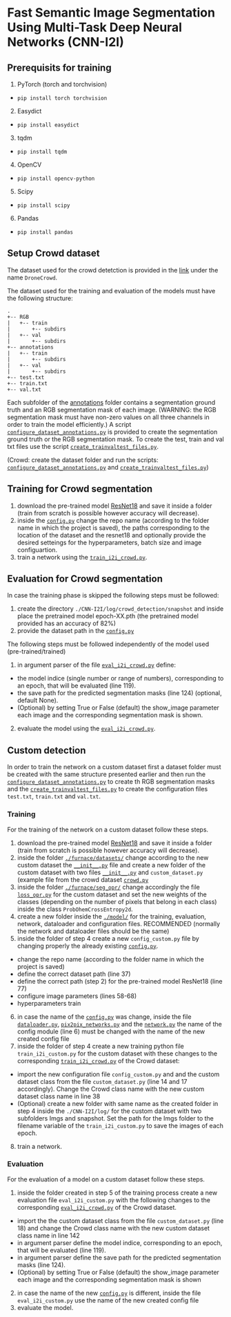 # Fast Semantic Image Segmentation Using Multi-Task Deep Neural Networks (CNN-I2I)

## Prerequisits for training
1. PyTorch (torch and torchvision)
* `pip install torch torchvision`
2. Easydict
* `pip install easydict`
3. tqdm
* `pip install tqdm`
4. OpenCV
* `pip install opencv-python`
5. Scipy
* `pip install scipy`
6. Pandas
* `pip install pandas`

## Setup Crowd dataset
The dataset used for the crowd detetction is provided in the [link](https://aiia.csd.auth.gr/open-multidrone-datasets/) under the name `DroneCrowd`.

The dataset used for the training and evaluation of the models must have the following structure:
```
.
+-- RGB
|   +-- train
|       +-- subdirs
|   +-- val
|       +-- subdirs
+-- annotations
|   +-- train
|       +-- subdirs
|   +-- val
|       +-- subdirs
+-- test.txt
+-- train.txt
+-- val.txt
```
Each subfolder of the [annotations]() folder contains a segmentation ground truth and an RGB segmentation mask of each image. (WARNING: the RGB segmentation mask must have non-zero values on all three channels in order to train the model efficiently.) A script [`configure_dataset_annotations.py`]() is provided to create the segmentation ground truth or the RGB segmentation mask.
To create the test, train and val txt files use the script [`create_trainvaltest_files.py`]().

(Crowd: create the dataset folder and run the scripts: [`configure_dataset_annotations.py`]() and [`create_trainvaltest_files.py`]())

## Training for Crowd segmentation
1. download the pre-trained model [ResNet18]() and save it inside a folder (train from scratch is possible however accuracy will decrease).
2. inside the [`config.py`](https://github.com/AIIALaboratory/fast_image_segmentation/blob/main/CNN-I2I/model/crowd_detection/config.py) change the repo name (according to the folder name in which the project is saved), the paths corresponding to the location of the dataset and the resnet18 and optionally provide the desired setteings for the hyperparameters, batch size and image configuartion.
3. train a network using the [`train_i2i_crowd.py`](https://github.com/AIIALaboratory/fast_image_segmentation/blob/main/CNN-I2I/model/crowd_detection/train_i2i_crowd.py).

## Evaluation for Crowd segmentation
In case the training phase is skipped the following steps must be followed:
1. create the directory `./CNN-I2I/log/crowd_detection/snapshot` and inside place the pretrained model epoch-XX.pth (the pretrained model provided has an accuracy of 82%)
2. provide the dataset path in the [`config.py`](https://github.com/AIIALaboratory/fast_image_segmentation/blob/main/CNN-I2I/model/crowd_detection/config.py)

The following steps must be followed independently of the model used (pre-trained/trained)
1. in argument parser of the file [`eval_i2i_crowd.py`](https://github.com/AIIALaboratory/fast_image_segmentation/blob/main/CNN-I2I/model/crowd_detection/eval_i2i_crowd.py) define:
* the model indice (single number or range of numbers), corresponding to an epoch, that will be evaluated (line 119).
* the save path for the predicted segmentation masks (line 124) (optional, default None).
* (Optional) by setting True or False (default) the show_image parameter each image and the corresponding segmentation mask is shown.
2. evaluate the model using the [`eval_i2i_crowd.py`](https://github.com/AIIALaboratory/fast_image_segmentation/blob/main/CNN-I2I/model/crowd_detection/eval_i2i_crowd.py).

## Custom detection
In order to train the network on a custom dataset first a dataset folder must be created with the same structure presented earlier and then run the [`configure_dataset_annotations.py`]() to create th RGB segmentation masks and the [`create_trainvaltest_files.py`]() to create the configuration files `test.txt`, `train.txt` and `val.txt`.

### Training
For the training of the network on a custom dataset follow these steps.

1. download the pre-trained model [ResNet18]() and save it inside a folder (train from scratch is possible however accuracy will decrease).
2. inside the folder [`./furnace/datasets/`](https://github.com/AIIALaboratory/fast_image_segmentation/tree/main/CNN-I2I/furnace/datasets) change according to the new custom dataset the [`__init__.py`](https://github.com/AIIALaboratory/fast_image_segmentation/blob/main/CNN-I2I/furnace/datasets/__init__.py) file and create a new folder of the custom dataset with two files [`__init__.py`](https://github.com/AIIALaboratory/fast_image_segmentation/blob/main/CNN-I2I/furnace/datasets/crowd/__init__.py) and `custom_dataset.py` (example file from the crowd dataset [`crowd.py`](https://github.com/AIIALaboratory/fast_image_segmentation/blob/main/CNN-I2I/furnace/datasets/crowd/crowd.py)
3. inside the folder [`./furnace/seg_opr/`](https://github.com/AIIALaboratory/fast_image_segmentation/tree/main/CNN-I2I/furnace/seg_opr) change accordingly the file [`loss_opr.py`](https://github.com/AIIALaboratory/fast_image_segmentation/blob/main/CNN-I2I/furnace/seg_opr/loss_opr.py) for the custom dataset and set the new weights of the classes (depending on the number of pixels that belong in each class) inside the class `ProbOhemCrossEntropy2d`. 
4. create a new folder inside the [`./model/`](https://github.com/AIIALaboratory/fast_image_segmentation/tree/main/CNN-I2I/model/) for the training, evaluation, network, dataloader and configuration files. RECOMMENDED (normally the network and dataloader files should be the same)
5. inside the folder of step 4 create a new `config_custom.py` file by changing properly the already existing [`config.py`](https://github.com/AIIALaboratory/fast_image_segmentation/blob/main/CNN-I2I/model/crowd_detection/config.py). 
* change the repo name (according to the folder name in which the project is saved)
* define the correct dataset path (line 37)
* define the correct path (step 2) for the pre-trained model ResNet18 (line 77) 
* configure image parameters (lines 58-68)
* hyperparameters train
6. in case the name of the [`config.py`](https://github.com/AIIALaboratory/fast_image_segmentation/blob/main/CNN-I2I/model/crowd_detection/config.py) was change, inside the file [`dataloader.py`](https://github.com/AIIALaboratory/fast_image_segmentation/blob/main/CNN-I2I/model/crowd_detection/dataloader.py), [`pix2pix_networks.py`](https://github.com/AIIALaboratory/fast_image_segmentation/blob/main/CNN-I2I/model/crowd_detection/pix2pix_networks.py) and the [`network.py`](https://github.com/AIIALaboratory/fast_image_segmentation/blob/main/CNN-I2I/model/crowd_detection/network.py) the name of the config module (line 6) must be changed with the name of the new created config file
7. inside the folder of step 4 create a new training python file `train_i2i_custom.py` for the custom dataset with these changes to the corresponding [`train_i2i_crowd.py`](https://github.com/AIIALaboratory/fast_image_segmentation/blob/main/CNN-I2I/model/crowd_detection/train_i2i_crowd.py) of the Crowd dataset:
* import the new configuration file `config_custom.py` and and the custom dataset class from the file `custom_dataset.py` (line 14 and 17 accordingly). Change the Crowd class name with the new custom dataset class name in line 38
* (Optional) create a new folder with same name as the created folder in step 4 inside the `./CNN-I2I/log/` for the custom dataset with two subfolders Imgs and snapshot. Set the path for the Imgs folder to the filename variable of the `train_i2i_custom.py` to save the images of each epoch.
8. train a network.

### Evaluation
For the evaluation of a model on a custom dataset follow these steps.
1. inside the folder created in step 5 of the training process create a new evaluation file `eval_i2i_custom.py` with the following changes to the corresponding [`eval_i2i_crowd.py`](https://github.com/AIIALaboratory/fast_image_segmentation/blob/main/CNN-I2I/model/crowd_detection/eval_i2i_crowd.py) of the Crowd dataset.
* import the the custom dataset class from the file `custom_dataset.py` (line 18) and change the Crowd class name with the new custom dataset class name in line 142
* in argument parser define the model indice, corresponding to an epoch, that will be evaluated (line 119).
* in argument parser define the save path for the predicted segmentation masks (line 124).
* (Optional) by setting True or False (default) the show_image parameter each image and the corresponding segmentation mask is shown
2. in case the name of the new [`config.py`](https://github.com/AIIALaboratory/fast_image_segmentation/blob/main/CNN-I2I/model/crowd_detection/config.py) is different, inside the file `eval_i2i_custom.py` use the name of the new created config file
3. evaluate the model.